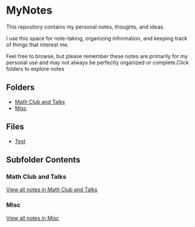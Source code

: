 # MyNotes

This repository contains my personal notes, thoughts, and ideas.

I use this space for note-taking, organizing information, and keeping track of things that interest me.

Feel free to browse, but please remember these notes are primarily for my personal use and may not always be perfectly organized or complete.Click folders to explore notes

## Folders
- [Math Club and Talks](Math%20Club%20and%20Talks/README.md)
- [Misc](Misc/README.md)

## Files
- [Test](Test.md)

## Subfolder Contents
### Math Club and Talks
[View all notes in Math Club and Talks](Math%20Club%20and%20Talks/README.md)

### Misc
[View all notes in Misc](Misc/README.md)

